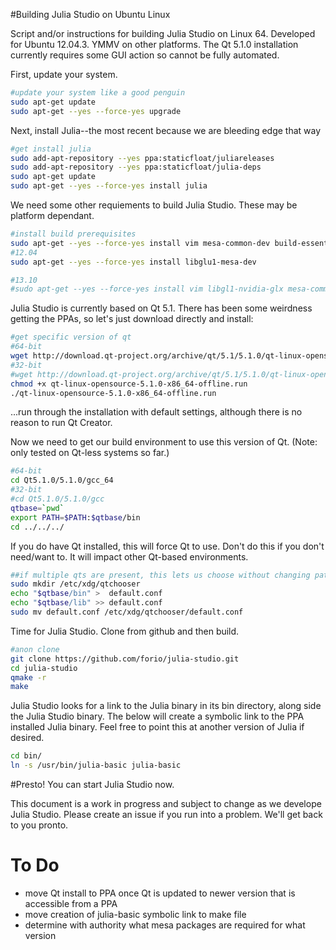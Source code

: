 #Building Julia Studio on Ubuntu Linux

Script and/or instructions for building Julia Studio on Linux 64.  Developed for Ubuntu 12.04.3.  YMMV on other platforms. The Qt 5.1.0 installation currently requires some GUI action so cannot be fully automated.  


First, update your system.
```bash
#update your system like a good penguin
sudo apt-get update
sudo apt-get --yes --force-yes upgrade
```

Next, install Julia--the most recent because we are bleeding edge that way
```bash
#get install julia
sudo add-apt-repository --yes ppa:staticfloat/juliareleases
sudo add-apt-repository --yes ppa:staticfloat/julia-deps
sudo apt-get update
sudo apt-get --yes --force-yes install julia 
```

We need some other requiements to build Julia Studio.  These may be platform dependant. 
```bash
#install build prerequisites
sudo apt-get --yes --force-yes install vim mesa-common-dev build-essential wget
#12.04
sudo apt-get --yes --force-yes install libglu1-mesa-dev

#13.10
#sudo apt-get --yes --force-yes install vim libgl1-nvidia-glx mesa-commonlibglu1-mesa-dev 
```

Julia Studio is currently based on Qt 5.1.  There has been some weirdness getting the PPAs, so let's just download directly and install:
```bash
#get specific version of qt
#64-bit
wget http://download.qt-project.org/archive/qt/5.1/5.1.0/qt-linux-opensource-5.1.0-x86_64-offline.run
#32-bit
#wget http://download.qt-project.org/archive/qt/5.1/5.1.0/qt-linux-opensource-5.1.0-x86-offline.run 
chmod +x qt-linux-opensource-5.1.0-x86_64-offline.run 
./qt-linux-opensource-5.1.0-x86_64-offline.run 
```
...run through the installation with default settings, although there is no reason to run Qt Creator.

Now we need to get our build environment to use this version of Qt.  (Note: only tested on Qt-less systems so far.)
```bash
#64-bit
cd Qt5.1.0/5.1.0/gcc_64
#32-bit
#cd Qt5.1.0/5.1.0/gcc
qtbase=`pwd`
export PATH=$PATH:$qtbase/bin
cd ../../../
```

If you do have Qt installed, this will force Qt to use.  Don't do this if you don't need/want to.  It will impact other Qt-based environments.
```bash
##if multiple qts are present, this lets us choose without changing path
sudo mkdir /etc/xdg/qtchooser
echo "$qtbase/bin" >  default.conf
echo "$qtbase/lib" >> default.conf
sudo mv default.conf /etc/xdg/qtchooser/default.conf

```

Time for Julia Studio. Clone from github and then build.  
```bash
#anon clone
git clone https://github.com/forio/julia-studio.git
cd julia-studio
qmake -r
make
```

Julia Studio looks for a link to the Julia binary in its bin directory, along side the Julia Studio binary.  The below will create a symbolic link to the PPA installed Julia binary.  Feel free to point this at another version of Julia if desired.  

```bash
cd bin/
ln -s /usr/bin/julia-basic julia-basic
```

#Presto!  You can start Julia Studio now.

This document is a work in progress and subject to change as we develope Julia Studio.  Please create an issue if you run into a problem.  We'll get back to you pronto.

# To Do
 * move Qt install to PPA once Qt is updated to newer version that is accessible from a PPA
 * move creation of julia-basic symbolic link to make file
 * determine with authority what mesa packages are required for what version
